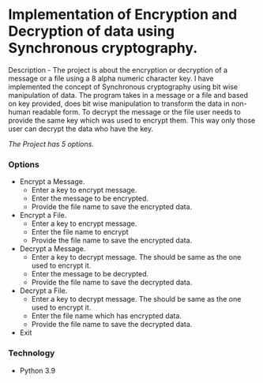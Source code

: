 # Implementation of Encryption and Decryption of data using Synchronous cryptography. 
Description - The project is about the encryption or decryption of a message or a file using a 8 alpha numeric character key. I have implemented the concept of Synchronous cryptography using bit wise manipulation of data. The program takes in a message or a file and based on key provided, does bit wise manipulation to transform the data in non-human readable form. To decrypt the message or the file user needs to provide the same key which was used to encrypt them. This way only those user can decrypt the data who have the key.

*The Project has 5 options.*

### Options
* Encrypt a Message.
  * Enter a key to encrypt message.
  * Enter the message to be encrypted.
  * Provide the file name to save the encrypted data.
* Encrypt a File.
  * Enter a key to encrypt message.
  * Enter the file name to encrypt
  * Provide the file name to save the encrypted data.
* Decrypt a Message. 
  * Enter a key to decrypt message. The should be same as the one used to encrypt it.
  * Enter the message to be decrypted.
  * Provide the file name to save the decrypted data.
* Decrypt a File.
  * Enter a key to decrypt message. The should be same as the one used to encrypt it.
  * Enter the file name which has encrypted data.
  * Provide the file name to save the decrypted data.
* Exit

### Technology
* Python 3.9
